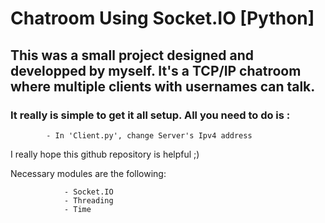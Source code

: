 # Chatroom Using Socket.IO [Python]
## This was a small project designed and developped by myself. It's a TCP/IP chatroom where multiple clients with usernames can talk.
### It really is simple to get it all setup. All you need to do is :
            - In 'Client.py', change Server's Ipv4 address

I really hope this github repository is helpful ;)

Necessary modules are the following:
```
            - Socket.IO
            - Threading
            - Time
```
